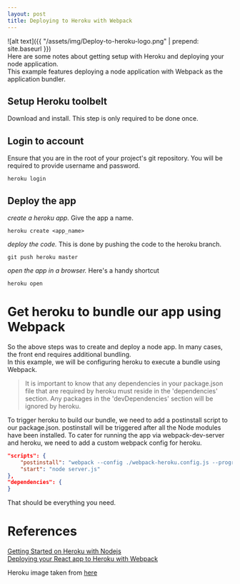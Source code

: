 ```yaml
---
layout: post
title: Deploying to Heroku with Webpack
---
```

![alt text]({{ "/assets/img/Deploy-to-heroku-logo.png" | prepend: site.baseurl }})  
Here are some notes about getting setup with Heroku and deploying your node application.  
This example features deploying a node application with Webpack as the application bundler.    

## Setup Heroku toolbelt 
Download and install. This step is only required to be done once.

## Login to account
Ensure that you are in the root of your project's git repository. You will be required to provide username and password.  

``` shell
heroku login
```

## Deploy the app
_create a heroku app._ Give the app a name.  

``` shell
heroku create <app_name>  
```

_deploy the code._ This is done by pushing the code to the heroku branch.  

``` shell
git push heroku master
```

_open the app in a browser._ Here's a handy shortcut  

``` shell
heroku open
```

# Get heroku to bundle our app using Webpack
So the above steps was to create and deploy a node app. In many cases, the front end requires additional bundling.  
In this example, we will be configuring heroku to execute a bundle using Webpack.  

>It is important to know that any dependencies in your package.json file that are required by heroku must reside in the 'dependencies' section. Any packages in the 'devDependencies' section will be ignored by heroku.  

To trigger heroku to build our bundle, we need to add a postinstall script to our package.json. postinstall will be triggered after all the Node modules have been installed. To cater for running the app via webpack-dev-server and heroku, we need to add a custom webpack config for heroku.   

``` json
"scripts": {
    "postinstall": "webpack --config ./webpack-heroku.config.js --progress --colors",
    "start": "node server.js"
},
"dependencies": {
}
```

That should be everything you need.


# References
[Getting Started on Heroku with Nodejs](https://devcenter.heroku.com/articles/getting-started-with-nodejs#introduction)  
[Deploying your React app to Heroku with Webpack](http://ditrospecta.com/javascript/react/es6/webpack/heroku/2015/08/08/deploying-react-webpack-heroku.html)

Heroku image taken from [here](http://sylpheo.com/why-you-need-a-heroku-app/)